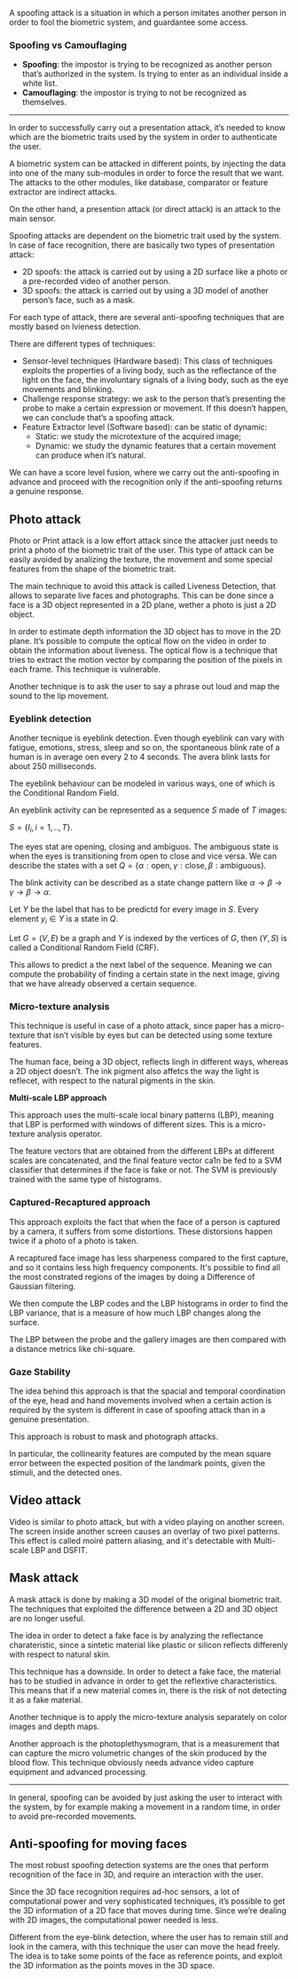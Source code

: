 A spoofing attack is a situation in which a person imitates another person in order to fool the biometric system, and guardantee some access.

### Spoofing vs Camouflaging
- **Spoofing**: the impostor is trying to be recognized as another person that’s authorized in the system. Is trying to enter as an individual inside a white list.
- **Camouflaging**: the impostor is trying to not be recognized as themselves.

--- 

In order to successfully carry out a presentation attack, it’s needed to know which are the biometric traits used by the system in order to authenticate the user.

A biometric system can be attacked in different points, by injecting the data into one of the many sub-modules in order to force the result that we want. The attacks to the other modules, like database, comparator or feature extractor are indirect attacks.

On the other hand, a presention attack (or direct attack) is an attack to the main sensor.

Spoofing attacks are dependent on the biometric trait used by the system. In case of face recognition, there are basically two types of presentation attack:

- 2D spoofs: the attack is carried out by using a 2D surface like a photo or a pre-recorded video of another person.
- 3D spoofs: the attack is carried out by using a 3D model of another person’s face, such as a mask.

For each type of attack, there are several anti-spoofing techniques that are mostly based on lvieness detection. 

There are different types of techniques:

- Sensor-level techniques (Hardware based): This class of techniques exploits the properties of a living body, such as the reflectance of the light on the face, the involuntary signals of a living body, such as the eye movements and blinking.
- Challenge response strategy: we ask to the person that’s presenting the probe to make a certain expression or movement. If this doesn’t happen, we can conclude that’s a spoofing attack.
- Feature Extractor level (Software based): can be static of dynamic:
    - Static: we study the microtexture of the acquired image;
    - Dynamic: we study the dynamic features that a certain movement can produce when it’s natural.

We can have a score level fusion, where we carry out the anti-spoofing in advance and proceed with the recognition only if the anti-spoofing returns a genuine response.

## Photo attack

Photo or Print attack is a low effort attack since the attacker just needs to print a photo of the biometric trait of the user. This type of attack can be easily avoided by analizing the texture, the movement and some special features from the shape of the biometric trait.

The main technique to avoid this attack is called Liveness Detection, that allows to separate live faces and photographs. This can be done since a face is a 3D object represented in a 2D plane, wether a photo is just a 2D object.

In order to estimate depth information the 3D object has to move in the 2D plane. It’s possible to compute the optical flow on the video in order to obtain the information about liveness. The optical flow is a technique that tries to extract the motion vector by comparing the position of the pixels in each frame. This technique is vulnerable.

Another technique is to ask the user to say a phrase out loud and map the sound to the lip movement.

### Eyeblink detection

Another tecnique is eyeblink detection. Even though eyeblink can vary with fatigue, emotions, stress, sleep and so on, the spontaneous blink rate of a human is in average oen every 2 to 4 seconds. The avera blink lasts for about 250 milliseconds.

The eyeblink behaviour can be modeled in various ways, one of which is the Conditional Random Field.

An eyeblink activity can be represented as a sequence $S$ made of $T$ images:

$S = \{I_i, i=1,..,T\}$.

The eyes stat are opening, closing and ambiguos. The ambiguous state is when the eyes is transitioning from open to close and vice versa. We can describe the states with a set $Q = \{\alpha:\text{open}, \gamma:\text{close}, \beta:\text{ambiguous} \}$.

The blink activity can be described as a state change pattern like $\alpha \rightarrow \beta \rightarrow \gamma \rightarrow \beta \rightarrow \alpha$.

Let $Y$ be the label that has to be predictd for every image in $S$. Every element $y_i\in Y$ is a state in $Q$.

Let $G = (V,E)$ be a graph and $Y$ is indexed by the vertices of $G$, then $(Y,S)$ is called a Conditional Random Field (CRF).

This allows to predict a the next label of the sequence. Meaning we can compute the probability of finding a certain state in the next image, giving that we have already observed a certain sequence.

### Micro-texture analysis

This technique is useful in case of a photo attack, since paper has a micro-texture that isn’t visible by eyes but can be detected using some texture features.

The human face, being a 3D object, reflects lingh in different ways, whereas a 2D object doesn’t. The ink pigment also affetcs the way the light is reflecet, with respect to the natural pigments in the skin.

**Multi-scale LBP approach**

This approach uses the multi-scale local binary patterns (LBP), meaning that LBP is performed with windows of different sizes. This is a micro-texture analysis operator.

The feature vectors that are obtained from the different LBPs at different scales are concatenated, and the final feature vector ca1n be fed to a SVM classifier that determines if the face is fake or not. The SVM is previously trained with the same type of histograms.

### **Captured-Recaptured approach**

This approach exploits the fact that when the face of a person is captured by a camera, it suffers from some distortions. These distorsions happen twice if a photo of a photo is taken.

A recaptured face image has less sharpeness compared to the first capture, and so it contains less high frequency components. It's possible to find all the most constrated regions of the images by doing a Difference of Gaussian filtering.

We then compute the LBP codes and the LBP histograms in order to find the LBP variance, that is a measure of how much LBP changes along the surface. 

The LBP between the probe and the gallery images are then compared with a distance metrics like chi-square. 

### **Gaze Stability**

The idea behind this approach is that the spacial and temporal coordination of the eye, head and hand movements involved when a certain action is required by the system is different in case of spoofing attack than in a genuine presentation.

This approach is robust to mask and photograph attacks.

In particular, the collinearity features are computed by the mean square error between the expected position of the landmark points, given the stimuli, and the detected ones.

## Video attack

Video is similar to photo attack, but with a video playing on another screen. The screen inside another screen causes an overlay of two pixel patterns. This effect is called moiré pattern aliasing, and it's detectable with Multi-scale LBP and DSFIT. 

## Mask attack

A mask attack is done by making a 3D model of the original biometric trait. The techniques that exploited the difference between a 2D and 3D object are no longer useful.

The idea in order to detect a fake face is by analyzing the reflectance charateristic, since a sintetic material like plastic or silicon reflects differenly with respect to natural skin.

This technique has a downside. In order to detect a fake face, the material has to be studied in advance in order to get the reflextive characteristics. This means that if a new material comes in, there is the risk of not detecting it as a fake material.

Another technique is to apply the micro-texture analysis separately on color images and depth maps.

Another approach is the photoplethysmogram, that is a measurement that can capture the micro volumetric changes of the skin produced by the blood flow. This technique obviously needs advance video capture equipment and advanced processing. 

---

In general, spoofing can be avoided by just asking the user to interact with the system, by for example making a movement in a random time, in order to avoid pre-recorded movements.

## Anti-spoofing for moving faces

The most robust spoofing detection systems are the ones that perform recognition of the face in 3D, and require an interaction with the user.

Since the 3D face recognition requires ad-hoc sensors, a lot of computational power and very sophisticated techniques, it’s possible to get the 3D information of a 2D face that moves during time. Since we’re dealing with 2D images, the computational power needed is less.

Different from the eye-blink detection, where the user has to remain still and look in the camera, with this technique the user can move the head freely. The idea is to take some points of the face as reference points, and exploit the 3D information as the points moves in the 3D space.